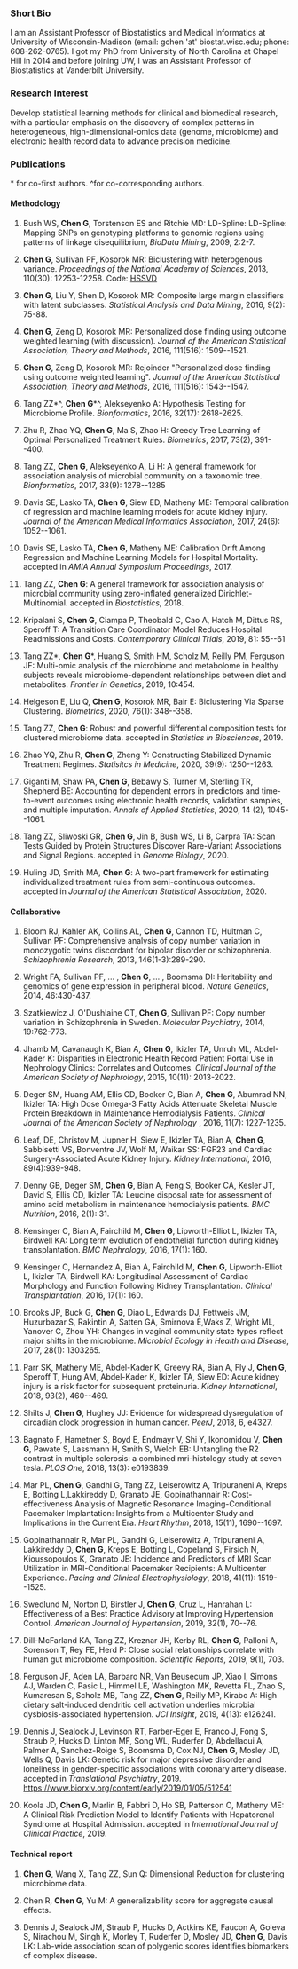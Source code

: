 ### Short Bio
I am an Assistant Professor of Biostatistics and Medical Informatics at University of Wisconsin-Madison (email: gchen 'at' biostat.wisc.edu; phone: 608-262-0765). I got my PhD from University of North Carolina at Chapel Hill in 2014 and before joining UW, I was an Assistant Professor of Biostatistics at Vanderbilt University.

### Research Interest
Develop statistical learning methods for clinical and biomedical research, with a particular emphasis on the discovery of complex patterns in heterogeneous, high-dimensional-omics data (genome, microbiome) and electronic health record data to advance precision medicine.

### Publications
\* for co-first authors. ^for co-corresponding authors.
#### Methodology
1. Bush WS, **Chen G**, Torstenson ES and Ritchie MD: LD-Spline: LD-Spline: Mapping SNPs on genotyping platforms to genomic regions using patterns of linkage disequilibrium, _BioData Mining_, 2009, 2:2-7.

2. **Chen G**, Sullivan PF, Kosorok MR: Biclustering with heterogenous variance. _Proceedings of the National Academy of Sciences_, 2013, 110(30): 12253-12258. Code: [HSSVD](https://cran.r-project.org/web/packages/HSSVD/index.html)

3. **Chen G**, Liu Y, Shen D, Kosorok MR: Composite large margin classifiers with latent subclasses. _Statistical Analysis and Data Mining_, 2016, 9(2): 75-88.

4. **Chen G**, Zeng D, Kosorok MR: Personalized dose finding using outcome weighted learning (with discussion). _Journal of the American Statistical Association, Theory and Methods_, 2016, 111(516): 1509--1521.

5. **Chen G**, Zeng D, Kosorok MR: Rejoinder "Personalized dose finding using outcome weighted learning". _Journal of the American Statistical Association, Theory and Methods_, 2016, 111(516): 1543--1547.
 
6. Tang ZZ\*^, **Chen G**\*^, Alekseyenko A: Hypothesis Testing for Microbiome Profile. _Bionformatics_, 2016, 32(17): 2618-2625.

7. Zhu R, Zhao YQ, **Chen G**, Ma S, Zhao H: Greedy Tree Learning of Optimal Personalized Treatment Rules. _Biometrics_, 2017, 73(2), 391--400.

8. Tang ZZ, **Chen G**, Alekseyenko A, Li H: A general framework for association analysis of microbial community on a taxonomic tree. _Bionformatics_, 2017, 33(9): 1278--1285

9. Davis SE, Lasko TA, **Chen G**, Siew ED, Matheny ME: Temporal calibration of regression and machine learning models for acute kidney injury. _Journal of the American Medical Informatics Association_, 2017, 24(6): 1052--1061.

10. Davis SE, Lasko TA, **Chen G**, Matheny ME: Calibration Drift Among Regression and Machine Learning Models for Hospital Mortality. accepted in _AMIA Annual Symposium Proceedings_, 2017.

11. Tang ZZ, **Chen G**: A general framework for association analysis of microbial community using zero-inflated generalized Dirichlet-Multinomial. accepted in _Biostatistics_, 2018.

12. Kripalani S, **Chen G**, Ciampa P, Theobald C, Cao A, Hatch M, Dittus RS, Speroff T: A Transition Care Coordinator Model Reduces Hospital Readmissions and Costs. _Contemporary Clinical Trials_, 2019, 81: 55--61

13. Tang ZZ\*,  **Chen G**\*, Huang S, Smith HM, Scholz M, Reilly PM, Ferguson JF: Multi-omic analysis of the microbiome and metabolome in healthy subjects reveals microbiome-dependent relationships between diet and metabolites. _Frontier in Genetics_, 2019, 10:454.

14. Helgeson E, Liu Q, **Chen G**, Kosorok MR, Bair E: Biclustering Via Sparse Clustering. _Biometrics_, 2020, 76(1): 348--358.

15. Tang ZZ, **Chen G**: Robust and powerful differential composition tests for clustered microbiome data. accepted in _Statistics in Biosciences_, 2019. 

16. Zhao YQ, Zhu R, **Chen G**, Zheng Y: Constructing Stabilized Dynamic Treatment Regimes. _Statisitcs in Medicine_, 2020, 39(9): 1250--1263. 

17. Giganti M, Shaw PA, **Chen G**, Bebawy S, Turner M, Sterling TR, Shepherd BE: Accounting for dependent errors in predictors and time-to-event outcomes using electronic health records, validation samples, and multiple imputation. _Annals of Applied Statistics_, 2020, 14 (2), 1045--1061.

18. Tang ZZ, Sliwoski GR, **Chen G**, Jin B, Bush WS, Li B, Carpra TA: Scan Tests Guided by Protein Structures Discover Rare-Variant Associations and Signal Regions. accepted in _Genome Biology_, 2020.

19. Huling JD, Smith MA, **Chen G**: A two-part framework for estimating individualized treatment rules from semi-continuous outcomes. accepted in _Journal of the American Statistical Association_, 2020.

#### Collaborative
1. Bloom RJ, Kahler AK, Collins AL, **Chen G**, Cannon TD, Hultman C, Sullivan PF: Comprehensive analysis of copy number variation in monozygotic twins discordant for bipolar disorder or schizophrenia. _Schizophrenia Research_, 2013, 146(1-3):289-290.

2. Wright FA, Sullivan PF, ... , **Chen G**, ... , Boomsma DI: Heritability and genomics of gene expression in peripheral blood. _Nature Genetics_, 2014, 46:430-437.

3. Szatkiewicz J, O'Dushlaine CT, **Chen G**, Sullivan PF: Copy number variation in Schizophrenia in Sweden. _Molecular Psychiatry_, 2014, 19:762-773.

4. Jhamb M, Cavanaugh K, Bian A, **Chen G**, Ikizler TA, Unruh ML, Abdel-Kader K: Disparities in Electronic Health Record Patient Portal Use in Nephrology Clinics: Correlates and Outcomes. _Clinical Journal of the American Society of Nephrology_, 2015, 10(11): 2013-2022.

5. Deger SM, Huang AM, Ellis CD, Booker C, Bian A, **Chen G**, Abumrad NN, Ikizler TA: High Dose Omega-3 Fatty Acids Attenuate Skeletal Muscle Protein Breakdown in Maintenance Hemodialysis Patients. _Clinical Journal of the American Society of Nephrology_ , 2016, 11(7): 1227-1235.

6. Leaf, DE, Christov M, Jupner H, Siew E, Ikizler TA, Bian A, **Chen G**, Sabbisetti VS, Bonventre JV, Wolf M, Waikar SS: FGF23 and Cardiac Surgery-Associated Acute Kidney Injury. _Kidney International_, 2016, 89(4):939-948.

7. Denny GB, Deger SM, **Chen G**, Bian A, Feng S, Booker CA, Kesler JT, David S, Ellis CD, Ikizler TA: Leucine disposal rate for assessment of amino acid metabolism in maintenance hemodialysis patients. _BMC Nutrition_, 2016, 2(1): 31.

8. Kensinger C, Bian A, Fairchild M, **Chen G**, Lipworth-Elliot L, Ikizler TA, Birdwell KA: Long term evolution of endothelial function during kidney transplantation. _BMC Nephrology_, 2016, 17(1): 160.

9. Kensinger C, Hernandez A, Bian A, Fairchild M, **Chen G**, Lipworth-Elliot L, Ikizler TA, Birdwell KA: Longitudinal Assessment of Cardiac Morphology and Function Following Kidney Transplantation. _Clinical Transplantation_, 2016, 17(1): 160.

10. Brooks JP, Buck G, **Chen G**, Diao L, Edwards DJ, Fettweis JM, Huzurbazar S, Rakintin A, Satten GA, Smirnova E,Waks Z, Wright ML, Yanover C, Zhou YH: Changes in vaginal community state types reflect major shifts in the microbiome. _Microbial Ecology in Health and Disease_, 2017, 28(1): 1303265.

11. Parr SK, Matheny ME, Abdel-Kader K, Greevy RA, Bian A, Fly J, **Chen G**, Speroff T, Hung AM, Abdel-Kader K, Ikizler TA, Siew ED: Acute kidney injury is a risk factor for subsequent proteinuria. _Kidney International_, 2018, 93(2), 460--469.

12. Shilts J, **Chen G**, Hughey JJ: Evidence for widespread dysregulation of circadian clock progression in human cancer. _PeerJ_, 2018, 6, e4327.

13. Bagnato F, Hametner S, Boyd E, Endmayr V, Shi Y, Ikonomidou V, **Chen G**, Pawate S, Lassmann H, Smith S, Welch EB: Untangling the R2 contrast in multiple sclerosis: a combined mri-histology study at seven tesla. _PLOS One_, 2018, 13(3): e0193839.

14. Mar PL, **Chen G**, Gandhi G, Tang ZZ, Leiserowitz A, Tripuraneni A, Kreps E, Botting L,Lakkireddy D, Granato JE, Gopinathannair R: Cost-effectiveness Analysis of Magnetic Resonance Imaging-Conditional Pacemaker Implantation: Insights from a Multicenter Study and Implications in the Current Era. _Heart Rhythm_, 2018, 15(11), 1690--1697.

15. Gopinathannair R, Mar PL, Gandhi G, Leiserowitz A, Tripuraneni A, Lakkireddy D, **Chen G**, Kreps E, Botting L, Copeland S, Firsich N, Kioussopoulos K, Granato JE: Incidence and Predictors of MRI Scan Utilization in MRI-Conditional Pacemaker Recipients: A Multicenter Experience. _Pacing and Clinical Electrophysiology_, 2018, 41(11): 1519--1525.

16. Swedlund M, Norton D, Birstler J, **Chen G**, Cruz L, Hanrahan L: Effectiveness of a Best Practice Advisory at Improving Hypertension Control. _American Journal of Hypertension_, 2019, 32(1), 70--76.

17. Dill-McFarland KA, Tang ZZ, Kreznar JH, Kerby RL, **Chen G**, Palloni A, Sorenson T, Rey FE, Herd P: Close social relationships correlate with human gut microbiome composition. _Scientific Reports_, 2019, 9(1), 703.

18. Ferguson JF, Aden LA, Barbaro NR, Van Beusecum JP, Xiao l, Simons AJ, Warden C, Pasic L, Himmel LE, Washington MK, Revetta FL, Zhao S, Kumaresan S, Scholz MB, Tang ZZ, **Chen G**, Reilly MP, Kirabo A: High dietary salt-induced dendritic cell activation underlies microbial dysbiosis-associated hypertension. _JCI Insight_, 2019, 4(13): e126241.

19. Dennis J, Sealock J, Levinson RT, Farber-Eger E, Franco J, Fong  S, Straub P, Hucks D, Linton  MF, Song  WL, Ruderfer D, Abdellaoui  A, Palmer A,  Sanchez-Roige S, Boomsma D, Cox NJ, **Chen G**, Mosley JD, Wells Q, Davis LK: Genetic risk for major depressive disorder and loneliness in gender-specific associations with coronary artery disease. accepted in _Translational Psychiatry_, 2019. https://www.biorxiv.org/content/early/2019/01/05/512541 

20. Koola JD, **Chen G**, Marlin B, Fabbri D, Ho SB, Patterson O, Matheny ME: A Clinical Risk Prediction Model to Identify Patients with Hepatorenal Syndrome at Hospital Admission. accepted in _International Journal of Clinical Practice_, 2019.

#### Technical report

1. **Chen G**, Wang X, Tang ZZ, Sun Q: Dimensional Reduction for clustering microbiome data.

2. Chen R, **Chen G**, Yu M: A generalizability score for aggregate causal effects.

3. Dennis J, Sealock JM, Straub P, Hucks D, Actkins KE, Faucon A, Goleva S, Nirachou M, Singh K, Morley T, Ruderfer D, Mosley JD, **Chen G**, Davis LK: Lab-wide association scan of polygenic scores identifies biomarkers of complex disease.
